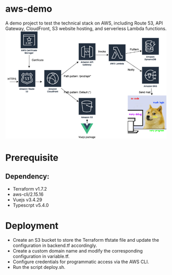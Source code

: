 # aws-demo
A demo project to test the technical stack on AWS, including Route 53, API Gateway, CloudFront, S3 website hosting, and serverless Lambda functions.
![My Image](readme/aws-diagrame.png)

# Prerequisite
## Dependency: 
 - Terraform v1.7.2
 - aws-cli/2.15.16
 - Vuejs v3.4.29
 - Typescrpt v5.4.0

# Deployment
 - Create an S3 bucket to store the Terraform tfstate file and update the configuration in backend.tf accordingly.
 - Create a custom domain name and modify the corresponding configuration in variable.tf.
 - Configure credentials for programmatic access via the AWS CLI.
 - Run the script deploy.sh.
